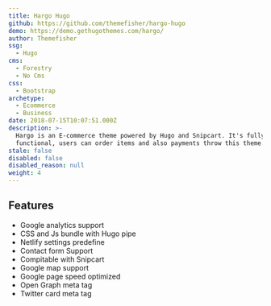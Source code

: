 ```yaml
---
title: Hargo Hugo
github: https://github.com/themefisher/hargo-hugo
demo: https://demo.gethugothemes.com/hargo/
author: Themefisher
ssg:
  - Hugo
cms:
  - Forestry
  - No Cms
css:
  - Bootstrap
archetype:
  - Ecommerce
  - Business
date: 2018-07-15T10:07:51.000Z
description: >-
  Hargo is an E-commerce theme powered by Hugo and Snipcart. It's fully
  functional, users can order items and also payments throw this theme.
stale: false
disabled: false
disabled_reason: null
weight: 4
---
```


## Features
* Google analytics support
* CSS and Js bundle with Hugo pipe
* Netlify settings predefine
* Contact form Support
* Compitable with Snipcart
* Google map support
* Google page speed optimized
* Open Graph meta tag
* Twitter card meta tag